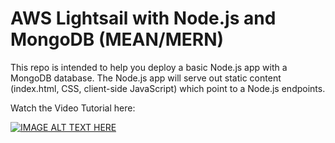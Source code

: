 # AWS Lightsail with Node.js and MongoDB (MEAN/MERN)

This repo is intended to help you deploy a basic Node.js app with a MongoDB database.  The Node.js app will serve out static content (index.html, CSS, client-side JavaScript) which point to a Node.js endpoints.

Watch the Video Tutorial here:

[![IMAGE ALT TEXT HERE](https://i9.ytimg.com/vi/XQNW_Z7-v4E/mqdefault.jpg?sqp=CJyH2OYF&rs=AOn4CLCs0EbSa0Pp--I116hXAQx4cOmQ6w&time=1557529689044)](http://www.youtube.com/watch?v=XQNW_Z7-v4E)
